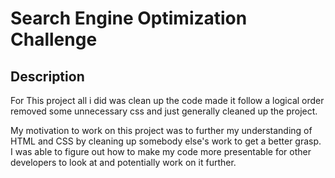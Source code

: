 # Search Engine Optimization Challenge

## Description
For This project all i did was clean up the code made it follow a logical order removed some unnecessary css and just generally cleaned up the project. 

My motivation to work on this project was to further my understanding of HTML and CSS by cleaning up somebody else's work to get a better grasp.
I was able to figure out how to make my code more presentable for other developers to look at and potentially work on it further.
